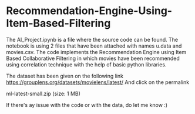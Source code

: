 # Recommendation-Engine-Using-Item-Based-Filtering

The AI_Project.ipynb is a file where the source code can be found. The notebook is using 2 files that have been attached with names u.data and movies.csv. 
The code implements the Recommendation Engine using Item Based Collaborative Filtering in which movies have been recommended using correlation technique with the help of basic python libraries.

The dataset has been given on the following link
https://grouplens.org/datasets/movielens/latest/
And click on the permalink

ml-latest-small.zip (size: 1 MB)

If there's ay issue with the code or with the data, do let me know :)
